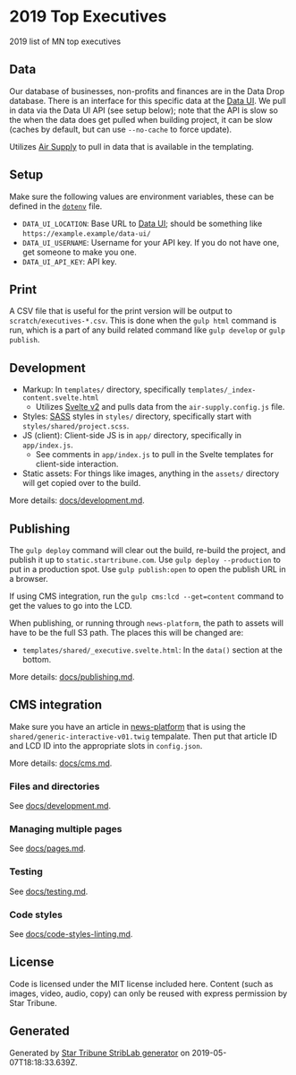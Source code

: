 # 2019 Top Executives

2019 list of MN top executives

## Data

Our database of businesses, non-profits and finances are in the Data Drop database. There is an interface for this specific data at the [Data UI](https://github.com/striblab/data-ui). We pull in data via the Data UI API (see setup below); note that the API is slow so the when the data does get pulled when building project, it can be slow (caches by default, but can use `--no-cache` to force update).

Utilizes [Air Supply](https://zzolo.org/air-supply/) to pull in data that is available in the templating.

## Setup

Make sure the following values are environment variables, these can be defined in the [`dotenv`](https://www.npmjs.com/package/dotenv) file.

- `DATA_UI_LOCATION`: Base URL to [Data UI](https://github.com/striblab/data-ui); should be something like `https://example.example/data-ui/`
- `DATA_UI_USERNAME`: Username for your API key. If you do not have one, get someone to make you one.
- `DATA_UI_API_KEY`: API key.

## Print

A CSV file that is useful for the print version will be output to `scratch/executives-*.csv`. This is done when the `gulp html` command is run, which is a part of any build related command like `gulp develop` or `gulp publish`.

## Development

- Markup: In `templates/` directory, specifically `templates/_index-content.svelte.html`
  - Utilizes [Svelte v2](https://v2.svelte.dev/) and pulls data from the `air-supply.config.js` file.
- Styles: [SASS](https://sass-lang.com/) styles in `styles/` directory, specifically start with `styles/shared/project.scss`.
- JS (client): Client-side JS is in `app/` directory, specifically in `app/index.js`.
  - See comments in `app/index.js` to pull in the Svelte templates for client-side interaction.
- Static assets: For things like images, anything in the `assets/` directory will get copied over to the build.

More details: [docs/development.md](./docs/development.md).

## Publishing

The `gulp deploy` command will clear out the build, re-build the project, and publish it up to `static.startribune.com`. Use `gulp deploy --production` to put in a production spot. Use `gulp publish:open` to open the publish URL in a browser.

If using CMS integration, run the `gulp cms:lcd --get=content` command to get the values to go into the LCD.

When publishing, or running through `news-platform`, the path to assets will have to be the full S3 path. The places this will be changed are:

- `templates/shared/_executive.svelte.html`: In the `data()` section at the bottom.

More details: [docs/publishing.md](./docs/publishing.md).

## CMS integration

Make sure you have an article in [news-platform](https://github.com/MinneapolisStarTribune/news-platform/) that is using the `shared/generic-interactive-v01.twig` tempalate. Then put that article ID and LCD ID into the appropriate slots in `config.json`.

More details: [docs/cms.md](./docs/cms.md).

### Files and directories

See [docs/development.md](./docs/files-directories.md).

### Managing multiple pages

See [docs/pages.md](./docs/pages.md).

### Testing

See [docs/testing.md](./docs/testing.md).

### Code styles

See [docs/code-styles-linting.md](./docs/code-styles-linting.md).

## License

Code is licensed under the MIT license included here. Content (such as images, video, audio, copy) can only be reused with express permission by Star Tribune.

## Generated

Generated by [Star Tribune StribLab generator](https://github.com/striblab/generator-striblab) on 2019-05-07T18:18:33.639Z.
